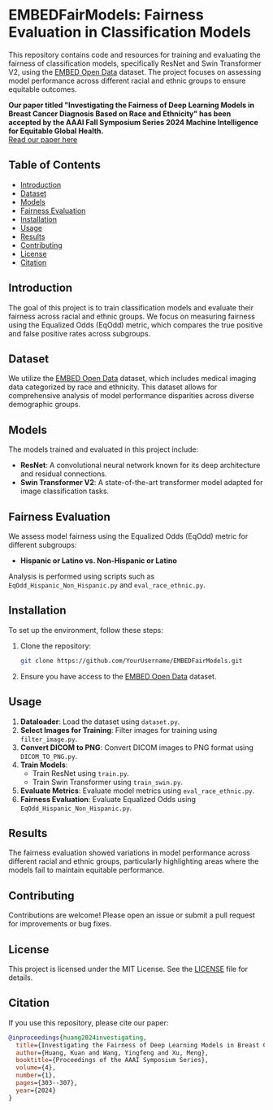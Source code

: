 # EMBEDFairModels: Fairness Evaluation in Classification Models

This repository contains code and resources for training and evaluating the fairness of classification models, specifically ResNet and Swin Transformer V2, using the [EMBED Open Data](https://github.com/Emory-HITI/EMBED_Open_Data) dataset. The project focuses on assessing model performance across different racial and ethnic groups to ensure equitable outcomes.

**Our paper titled "Investigating the Fairness of Deep Learning Models in Breast Cancer Diagnosis Based on Race and Ethnicity" has been accepted by the AAAI Fall Symposium Series 2024 Machine Intelligence for Equitable Global Health.**  
[Read our paper here](https://ojs.aaai.org/index.php/AAAI-SS/article/view/31806/33973)

## Table of Contents
- [Introduction](#introduction)
- [Dataset](#dataset)
- [Models](#models)
- [Fairness Evaluation](#fairness-evaluation)
- [Installation](#installation)
- [Usage](#usage)
- [Results](#results)
- [Contributing](#contributing)
- [License](#license)
- [Citation](#citation)

## Introduction
The goal of this project is to train classification models and evaluate their fairness across racial and ethnic groups. We focus on measuring fairness using the Equalized Odds (EqOdd) metric, which compares the true positive and false positive rates across subgroups.

## Dataset
We utilize the [EMBED Open Data](https://github.com/Emory-HITI/EMBED_Open_Data) dataset, which includes medical imaging data categorized by race and ethnicity. This dataset allows for comprehensive analysis of model performance disparities across diverse demographic groups.

## Models
The models trained and evaluated in this project include:
- **ResNet**: A convolutional neural network known for its deep architecture and residual connections.
- **Swin Transformer V2**: A state-of-the-art transformer model adapted for image classification tasks.

## Fairness Evaluation
We assess model fairness using the Equalized Odds (EqOdd) metric for different subgroups:
- **Hispanic or Latino vs. Non-Hispanic or Latino**

Analysis is performed using scripts such as `EqOdd_Hispanic_Non_Hispanic.py` and `eval_race_ethnic.py`.

## Installation
To set up the environment, follow these steps:

1. Clone the repository:
    ```bash
    git clone https://github.com/YourUsername/EMBEDFairModels.git
    ```
2. Ensure you have access to the [EMBED Open Data](https://github.com/Emory-HITI/EMBED_Open_Data) dataset.

## Usage
1. **Dataloader**: Load the dataset using `dataset.py`.
2. **Select Images for Training**: Filter images for training using `filter_image.py`.
3. **Convert DICOM to PNG**: Convert DICOM images to PNG format using `DICOM_TO_PNG.py`.
4. **Train Models**:
   - Train ResNet using `train.py`.
   - Train Swin Transformer using `train_swin.py`.
5. **Evaluate Metrics**: Evaluate model metrics using `eval_race_ethnic.py`.
6. **Fairness Evaluation**: Evaluate Equalized Odds using `EqOdd_Hispanic_Non_Hispanic.py`.

## Results
The fairness evaluation showed variations in model performance across different racial and ethnic groups, particularly highlighting areas where the models fail to maintain equitable performance.

## Contributing
Contributions are welcome! Please open an issue or submit a pull request for improvements or bug fixes.

## License
This project is licensed under the MIT License. See the [LICENSE](LICENSE) file for details.

## Citation
If you use this repository, please cite our paper:
```bibtex
@inproceedings{huang2024investigating,
  title={Investigating the Fairness of Deep Learning Models in Breast Cancer Diagnosis Based on Race and Ethnicity},
  author={Huang, Kuan and Wang, Yingfeng and Xu, Meng},
  booktitle={Proceedings of the AAAI Symposium Series},
  volume={4},
  number={1},
  pages={303--307},
  year={2024}
}
